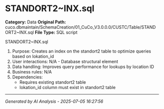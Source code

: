 # STANDORT2~INX.sql

**Category:** Data
**Original Path:** cuco.dbmaintain/SchemaCreation/01_CuCo_V3.0.0.0/CUSTC/Table/STANDORT2~INX.sql
**File Type:** SQL script

STANDORT2~INX.sql
1. Purpose: Creates an index on the standort2 table to optimize queries based on lokation_id
2. User interactions: N/A - Database structural element
3. Data handling: Improves query performance for lookups by location ID
4. Business rules: N/A
5. Dependencies:
   - Requires existing standort2 table
   - lokation_id column must exist in standort2 table

---
*Generated by AI Analysis - 2025-07-05 16:27:56*
